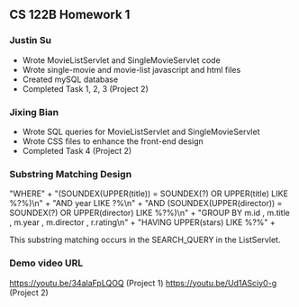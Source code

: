 ## CS 122B Homework 1

### Justin Su
- Wrote MovieListServlet and SingleMovieServlet code
- Wrote single-movie and movie-list javascript and html files
- Created mySQL database
- Completed Task 1, 2, 3 (Project 2)

### Jixing Bian
- Wrote SQL queries for MovieListServlet and SingleMovieServlet
- Wrote CSS files to enhance the front-end design
- Completed Task 4 (Project 2)

### Substring Matching Design
"WHERE" +
"(SOUNDEX(UPPER(title)) = SOUNDEX(?) OR UPPER(title) LIKE %?%)\n" +
"AND year LIKE ?%\n" +
"AND (SOUNDEX(UPPER(director)) = SOUNDEX(?) OR UPPER(director) LIKE %?%)\n" +
"GROUP BY m.id , m.title , m.year , m.director , r.rating\n" +
"HAVING UPPER(stars) LIKE %?%" +

This substring matching occurs in the SEARCH_QUERY in the ListServlet.

### Demo video URL
https://youtu.be/34alaFpLQOQ (Project 1)
https://youtu.be/Ud1ASciy0-g (Project 2)
